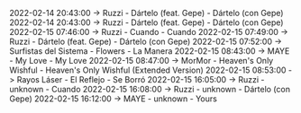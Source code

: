 2022-02-14 20:43:00 -> Ruzzi - Dártelo (feat. Gepe) - Dártelo (con Gepe)
2022-02-14 20:43:00 -> Ruzzi - Dártelo (feat. Gepe) - Dártelo (con Gepe)
2022-02-15 07:46:00 -> Ruzzi - Cuando - Cuando
2022-02-15 07:49:00 -> Ruzzi - Dártelo (feat. Gepe) - Dártelo (con Gepe)
2022-02-15 07:52:00 -> Surfistas del Sistema - Flowers - La Manera
2022-02-15 08:43:00 -> MAYE - My Love - My Love
2022-02-15 08:47:00 -> MorMor - Heaven's Only Wishful - Heaven's Only Wishful (Extended Version)
2022-02-15 08:53:00 -> Rayos Láser - El Reflejo - Se Borró
2022-02-15 16:05:00 -> Ruzzi - unknown - Cuando
2022-02-15 16:08:00 -> Ruzzi - unknown - Dártelo (con Gepe)
2022-02-15 16:12:00 -> MAYE - unknown - Yours

